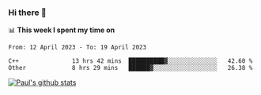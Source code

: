 ### Hi there 👋

📊 **This week I spent my time on**
<!--START_SECTION:waka-->

```text
From: 12 April 2023 - To: 19 April 2023

C++               13 hrs 42 mins  ██████████▓░░░░░░░░░░░░░░   42.60 %
Other             8 hrs 29 mins   ██████▓░░░░░░░░░░░░░░░░░░   26.38 %
```

<!--END_SECTION:waka-->


[![Paul's github stats](https://github-readme-stats.vercel.app/api?username=mickeyouyou&theme=dracula&show_icons=true)](https://github.com/anuraghazra/github-readme-stats)
